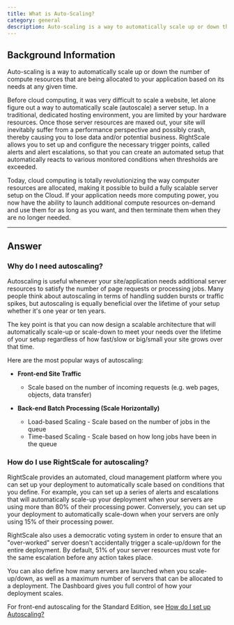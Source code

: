 ```yaml
---
title: What is Auto-Scaling?
category: general
description: Auto-scaling is a way to automatically scale up or down the number of compute resources that are being allocated to your application based on its needs at any given time.
---
```


## Background Information

Auto-scaling is a way to automatically scale up or down the number of compute resources that are being allocated to your application based on its needs at any given time.

Before cloud computing, it was very difficult to scale a website, let alone figure out a way to automatically scale (autoscale) a server setup. In a traditional, dedicated hosting environment, you are limited by your hardware resources. Once those server resources are maxed out, your site will inevitably suffer from a performance perspective and possibly crash, thereby causing you to lose data and/or potential business. RightScale allows you to set up and configure the necessary trigger points, called alerts and alert escalations, so that you can create an automated setup that automatically reacts to various monitored conditions when thresholds are exceeded.

Today, cloud computing is totally revolutionizing the way computer resources are allocated, making it possible to build a fully scalable server setup on the Cloud. If your application needs more computing power, you now have the ability to launch additional compute resources on-demand and use them for as long as you want, and then terminate them when they are no longer needed.

* * *

## Answer

### Why do I need autoscaling?

Autoscaling is useful whenever your site/application needs additional server resources to satisfy the number of page requests or processing jobs.  Many people think about autoscaling in terms of handling sudden bursts or traffic spikes, but autoscaling is equally beneficial over the lifetime of your setup whether it's one year or ten years.

The key point is that you can now design a scalable architecture that will automatically scale-up or scale-down to meet your needs over the lifetime of your setup regardless of how fast/slow or big/small your site grows over that time.

Here are the most popular ways of autoscaling:

* **Front-end Site Traffic**
  * Scale based on the number of incoming requests (e.g. web pages, objects, data transfer)


* **Back-end Batch Processing  (Scale Horizontally)**
  * Load-based Scaling - Scale based on the number of jobs in the queue
  * Time-based Scaling - Scale based on how long jobs have been in the queue

### How do I use RightScale for autoscaling?

RightScale provides an automated, cloud management platform where you can set up your deployment to automatically scale based on conditions that you define.  For example, you can set up a series of alerts and escalations that will automatically scale-up your deployment when your servers are using more than 80% of their processing power.  Conversely, you can set up your deployment to automatically scale-down when your servers are only using 15% of their processing power.

RightScale also uses a democratic voting system in order to ensure that an "over-worked" server doesn't accidentally trigger a scale-up/down for the entire deployment.  By default, 51% of your server resources must vote for the same escalation before any action takes place.

You can also define how many servers are launched when you scale-up/down, as well as a maximum number of servers that can be allocated to a deployment.  The Dashboard gives you full control of how your deployment scales.

For front-end autoscaling for the Standard Edition, see [How do I set up Autoscaling?](http://support.rightscale.com/03-Tutorials/02-AWS/02-Website_Edition/How_do_I_set_up_Autoscaling%3F/)

